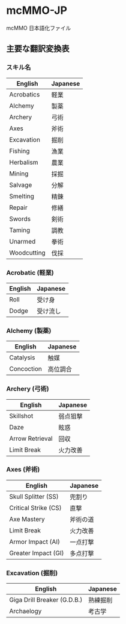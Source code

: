 # mcMMO-JP

mcMMO 日本語化ファイル

## 主要な翻訳変換表

### スキル名

|   English   | Japanese
|-------------|----------
| Acrobatics  | 軽業
| Alchemy     | 製薬
| Archery     | 弓術
| Axes        | 斧術
| Excavation  | 掘削
| Fishing     | 漁業
| Herbalism   | 農業
| Mining      | 採掘
| Salvage     | 分解
| Smelting    | 精錬
| Repair      | 修繕
| Swords      | 剣術
| Taming      | 調教
| Unarmed     | 拳術
| Woodcutting | 伐採

### Acrobatic (軽業)

| English | Japanese
|---------|----------
| Roll    | 受け身
| Dodge   | 受け流し

### Alchemy (製薬)

|  English   | Japanese
|------------|----------
| Catalysis  | 触媒
| Concoction | 高位調合

### Archery (弓術)

|     English     | Japanese
|-----------------|----------
| Skillshot       | 弱点狙撃
| Daze            | 眩惑
| Arrow Retrieval | 回収
| Limit Break     | 火力改善

### Axes (斧術)

|        English        | Japanese
|-----------------------|----------
| Skull Splitter (SS)   | 兜割り
| Critical Strike (CS)  | 直撃
| Axe Mastery           | 斧術の道
| Limit Break           | 火力改善
| Armor Impact (AI)     | 一点打撃 <!-- 対装甲 -->
| Greater Impact (GI)   | 多点打撃 <!-- 対非装甲 -->

### Excavation (掘削)

|           English           | Japanese
|-----------------------------|----------
| Giga Drill Breaker (G.D.B.) | 熟練掘削
| Archaelogy                  | 考古学
